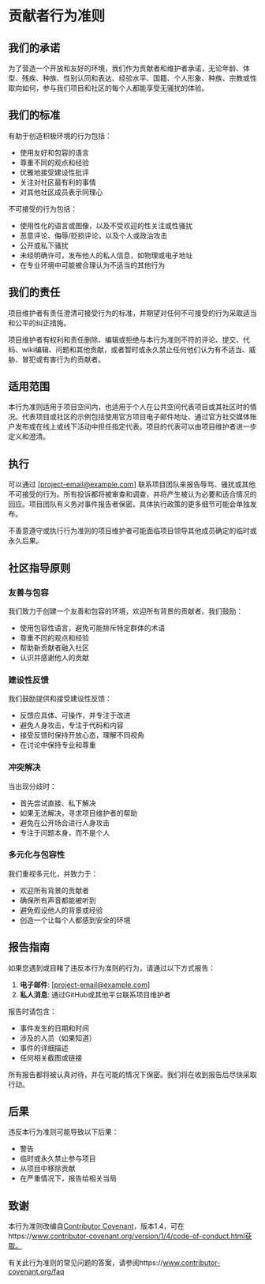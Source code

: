 # 贡献者行为准则

## 我们的承诺

为了营造一个开放和友好的环境，我们作为贡献者和维护者承诺，无论年龄、体型、残疾、种族、性别认同和表达、经验水平、国籍、个人形象、种族、宗教或性取向如何，参与我们项目和社区的每个人都能享受无骚扰的体验。

## 我们的标准

有助于创造积极环境的行为包括：

* 使用友好和包容的语言
* 尊重不同的观点和经验
* 优雅地接受建设性批评
* 关注对社区最有利的事情
* 对其他社区成员表示同理心

不可接受的行为包括：

* 使用性化的语言或图像，以及不受欢迎的性关注或性骚扰
* 恶意评论、侮辱/贬损评论，以及个人或政治攻击
* 公开或私下骚扰
* 未经明确许可，发布他人的私人信息，如物理或电子地址
* 在专业环境中可能被合理认为不适当的其他行为

## 我们的责任

项目维护者有责任澄清可接受行为的标准，并期望对任何不可接受的行为采取适当和公平的纠正措施。

项目维护者有权利和责任删除、编辑或拒绝与本行为准则不符的评论、提交、代码、wiki编辑、问题和其他贡献，或者暂时或永久禁止任何他们认为有不适当、威胁、冒犯或有害行为的贡献者。

## 适用范围

本行为准则适用于项目空间内，也适用于个人在公共空间代表项目或其社区时的情况。代表项目或社区的示例包括使用官方项目电子邮件地址、通过官方社交媒体账户发布或在线上或线下活动中担任指定代表。项目的代表可以由项目维护者进一步定义和澄清。

## 执行

可以通过 [project-email@example.com] 联系项目团队来报告辱骂、骚扰或其他不可接受的行为。所有投诉都将被审查和调查，并将产生被认为必要和适合情况的回应。项目团队有义务对事件报告者保密。具体执行政策的更多细节可能会单独发布。

不善意遵守或执行行为准则的项目维护者可能面临项目领导其他成员确定的临时或永久后果。

## 社区指导原则

### 友善与包容

我们致力于创建一个友善和包容的环境，欢迎所有背景的贡献者。我们鼓励：

* 使用包容性语言，避免可能排斥特定群体的术语
* 尊重不同的观点和经验
* 帮助新贡献者融入社区
* 认识并感谢他人的贡献

### 建设性反馈

我们鼓励提供和接受建设性反馈：

* 反馈应具体、可操作，并专注于改进
* 避免人身攻击，专注于代码和内容
* 接受反馈时保持开放心态，理解不同视角
* 在讨论中保持专业和尊重

### 冲突解决

当出现分歧时：

* 首先尝试直接、私下解决
* 如果无法解决，寻求项目维护者的帮助
* 避免在公开场合进行人身攻击
* 专注于问题本身，而不是个人

### 多元化与包容性

我们重视多元化，并致力于：

* 欢迎所有背景的贡献者
* 确保所有声音都能被听到
* 避免假设他人的背景或经验
* 创造一个让每个人都感到安全的环境

## 报告指南

如果您遇到或目睹了违反本行为准则的行为，请通过以下方式报告：

1. **电子邮件**: [project-email@example.com]
2. **私人消息**: 通过GitHub或其他平台联系项目维护者

报告时请包含：
* 事件发生的日期和时间
* 涉及的人员（如果知道）
* 事件的详细描述
* 任何相关截图或链接

所有报告都将被认真对待，并在可能的情况下保密。我们将在收到报告后尽快采取行动。

## 后果

违反本行为准则可能导致以下后果：

* 警告
* 临时或永久禁止参与项目
* 从项目中移除贡献
* 在严重情况下，报告给相关当局

## 致谢

本行为准则改编自[Contributor Covenant](https://www.contributor-covenant.org)，版本1.4，可在https://www.contributor-covenant.org/version/1/4/code-of-conduct.html获取。

有关此行为准则的常见问题的答案，请参阅https://www.contributor-covenant.org/faq
